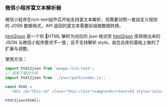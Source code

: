 ### 微信小程序富文本解析器

微信小程序在rich-text组件后开始支持富文本解析，但需要对照一套自定义规则的 JOSN 数据格式，API 返回的富文本需要前端做数据转换。

[html2json](https://github.com/Jxck/html2json) 是一个将 HTML 解析为对应的 json 格式但 [html2json](https://github.com/Jxck/html2json) 库转换出来的 JSON 与微信小程序要求不一致，且不支持解析 style，故在此库的基础上做的了扩展与调整。

使用方法：

```js
import html2json from 'wxapp-rich-text';
// 或者下载该仓库
import html2json from './your/path/index.js';

const html =
  '<div id="this-id" class="this-class">sample<br/>text<h2 style="color: red;font-size:48rpx;">sample text</h2></div>';

html2json(html);

```